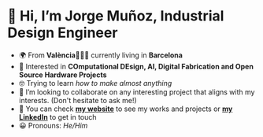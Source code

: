 # 👋 Hi, I’m Jorge Muñoz, Industrial Design Engineer 
- 🌍 From **València**🧨💥🔥 currently living in **Barcelona**
- 🧠 Interested in **COmputational DEsign, AI, Digital Fabrication and Open Source Hardware Projects**
- 🤓 Trying to learn *how to make almost anything*
- 👥 I’m looking to collaborate on any interesting project that aligns with my interests. (Don't hesitate to ask me!)
- 🔗 You can check **[my website](https://jmuozan.github.io/jorgemunyozz.github.io/)** to see my works and projects or **[my LinkedIn](https://www.linkedin.com/in/jorgemunozzanon/)** to get in touch
- 😀 Pronouns: *He/Him*
<!---
- ⚡ Fun fact: ...
jmuozan/jmuozan is a ✨ special ✨ repository because its `README.md` (this file) appears on your GitHub profile.
You can click the Preview link to take a look at your changes.
--->
